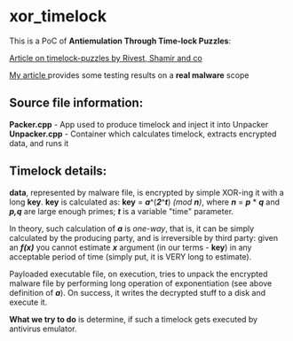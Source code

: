 xor_timelock
============

This is a PoC of **Antiemulation Through Time-lock Puzzles**:

[Article on timelock-puzzles by Rivest, Shamir and co](http://people.csail.mit.edu/rivest/pubs/RSW96.pdf) 

[My article ](http://www.moluch.ru/archive/37/4202) provides some testing results on a **real malware** scope


Source file information:
------------------------

**Packer.cpp** - App used to produce timelock and inject it into Unpacker
**Unpacker.cpp** - Container which calculates timelock, extracts encrypted data, and runs it

Timelock details:
----------------
**data**, represented by malware file, is encrypted by simple XOR-ing it with a long **key**.
**key** is calculated as: **key** = <em>**a**</em>^(<em>**2**</em>^<em>**t**</em>) <em>(mod **n**)</em>, where <em>**n**</em> = <em>**p**</em> \* <em>**q**</em> and
<em>**p,q**</em> are large enough primes; <em>**t**</em> is a variable "time" parameter.

In theory, such calculation of <em>**a**</em> is <em>one-way</em>, that is, it can be simply calculated by the producing party, 
and is irreversible by third party: given an <em>**f(x)**</em> you cannot estimate <em>**x**</em> argument (in our terms - **key**) in any acceptable period of time (simply put, it is VERY long to estimate).

Payloaded executable file, on execution, tries to unpack the encrypted malware file by performing long operation of exponentiation (see above definition of <em>**a**</em>).
On success, it writes the decrypted stuff to a disk and execute it.

**What we try to do** is determine, if such a timelock gets executed by antivirus emulator.

